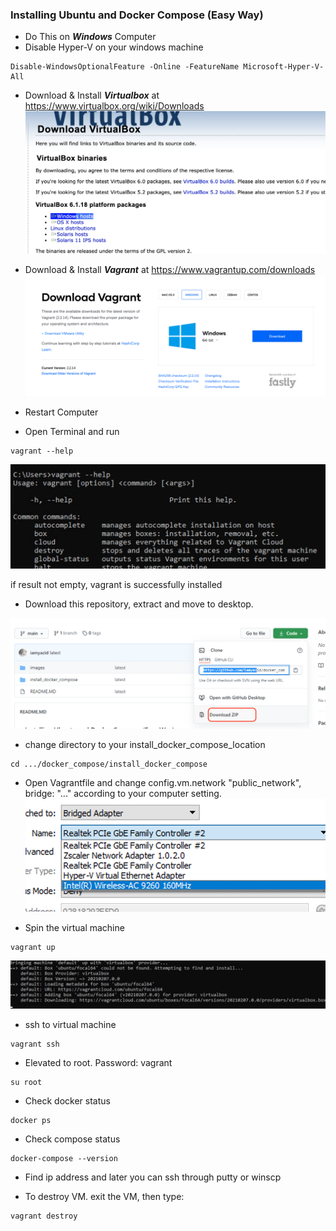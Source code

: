 ### Installing Ubuntu and Docker Compose (Easy Way)

- Do This on ***Windows*** Computer
- Disable Hyper-V on your windows machine

```console
Disable-WindowsOptionalFeature -Online -FeatureName Microsoft-Hyper-V-All
```

- Download & Install ***Virtualbox*** at https://www.virtualbox.org/wiki/Downloads
![alt text](images/2.png "Title")

- Download & Install ***Vagrant*** at https://www.vagrantup.com/downloads
![alt text](images/1.png "Title")

- Restart Computer

- Open Terminal and run

```console
vagrant --help
```
![alt text](images/3.png "Title")

if result not empty, vagrant is successfully installed

- Download this repository, extract and move to desktop.

![alt text](images/4.png "Title")

- change directory to your install_docker_compose_location

```console
cd .../docker_compose/install_docker_compose
```

- Open Vagrantfile and change config.vm.network "public_network", bridge: "..."
  according to your computer setting.
  ![alt text](images/6.png "Title")

- Spin the virtual machine

```console
vagrant up
```
![alt text](images/5.png "Title")

- ssh to virtual machine

```console
vagrant ssh
```

- Elevated to root. Password: vagrant

```console
su root
```

- Check docker status

```console
docker ps
```
- Check compose status

```console
docker-compose --version
```

- Find ip address and later you can ssh through putty or winscp

- To destroy VM. exit the VM, then type:

```console
vagrant destroy
```
